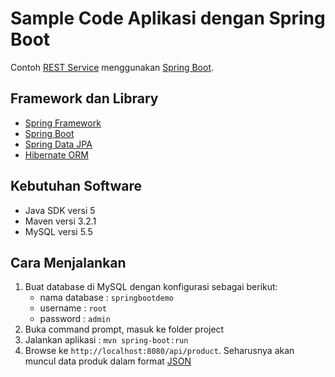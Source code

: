 # Sample Code Aplikasi dengan Spring Boot #

Contoh [REST Service](http://en.wikipedia.org/wiki/Representational_state_transfer) menggunakan [Spring Boot](http://projects.spring.io/spring-boot/). 

## Framework dan Library ##

* [Spring Framework](http://projects.spring.io/spring-framework/)
* [Spring Boot](http://projects.spring.io/spring-boot/)
* [Spring Data JPA](http://projects.spring.io/spring-data-jpa/)
* [Hibernate ORM](http://hibernate.org/orm/)

## Kebutuhan Software ##

* Java SDK versi 5
* Maven versi 3.2.1
* MySQL versi 5.5

## Cara Menjalankan ##

1. Buat database di MySQL dengan konfigurasi sebagai berikut:
    * nama database : `springbootdemo`
    * username : `root`
    * password : `admin`
2. Buka command prompt, masuk ke folder project
3. Jalankan aplikasi : `mvn spring-boot:run`
4. Browse ke `http://localhost:8080/api/product`. Seharusnya akan muncul data produk dalam format [JSON](http://en.wikipedia.org/wiki/JSON)
